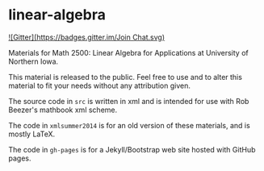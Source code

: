 linear-algebra
==============
[![Gitter](https://badges.gitter.im/Join Chat.svg)](https://gitter.im/theronhitchman/linear-algebra?utm_source=badge&utm_medium=badge&utm_campaign=pr-badge&utm_content=badge)

Materials for Math 2500: Linear Algebra for Applications
at University of Northern Iowa.

This material is released to the public. Feel free to use and to alter this
material to fit your needs without any attribution given.


The source code in `src` is written in xml and is intended for use with Rob Beezer's
mathbook xml scheme.

The code in `xmlsummer2014` is for an old version of these materials, and is mostly
LaTeX.

The code in `gh-pages` is for a Jekyll/Bootstrap web site hosted with GitHub pages.
